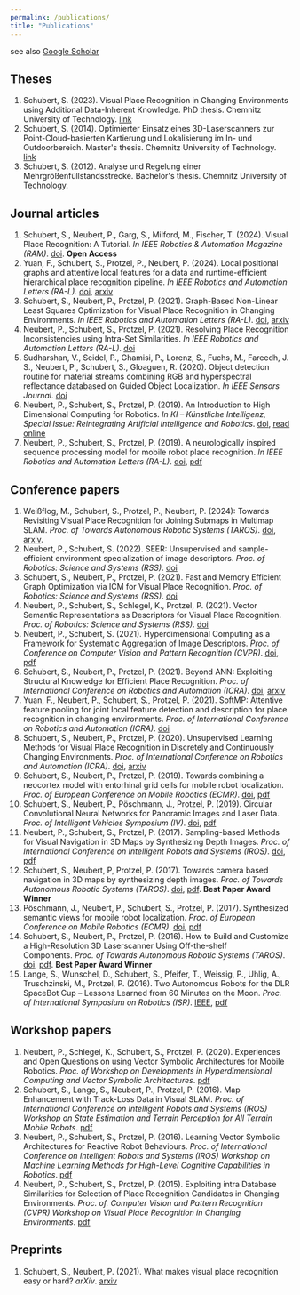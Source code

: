 ```yaml
---
permalink: /publications/
title: "Publications"
---
```


see also [Google Scholar](https://scholar.google.de/citations?user=tOq1IwMAAAAJ&hl)

## Theses
1. Schubert, S. (2023). Visual Place Recognition in Changing Environments using Additional Data-Inherent Knowledge. PhD thesis. Chemnitz University of Technology. [link](https://nbn-resolving.org/urn:nbn:de:bsz:ch1-qucosa2-872740)
2. Schubert, S. (2014). Optimierter Einsatz eines 3D-Laserscanners zur Point-Cloud-basierten Kartierung und Lokalisierung im In- und Outdoorbereich. Master's thesis. Chemnitz University of Technology. [link](https://nbn-resolving.org/urn:nbn:de:bsz:ch1-qucosa-161415)
3. Schubert, S. (2012). Analyse und Regelung einer Mehrgrößenfüllstandsstrecke. Bachelor's thesis. Chemnitz University of Technology.

## Journal articles
1. Schubert, S., Neubert, P., Garg, S., Milford, M., Fischer, T. (2024). Visual Place Recognition: A Tutorial. _In IEEE Robotics & Automation Magazine (RAM)_. [doi](https://dx.doi.org/10.1109/MRA.2023.3310859). **Open Access**
2. Yuan, F., Schubert, S., Protzel, P., Neubert, P. (2024). Local positional graphs and attentive local features for a data and runtime-efficient hierarchical place recognition pipeline. _In IEEE Robotics and Automation Letters (RA-L)_. [doi](https://dx.doi.org/10.1109/LRA.2024.3359552), [arxiv](https://arxiv.org/abs/2403.10283)
3. Schubert, S., Neubert, P., Protzel, P. (2021). Graph-Based Non-Linear Least Squares Optimization for Visual Place Recognition in Changing Environments. _In IEEE Robotics and Automation Letters (RA-L)_. [doi](https://dx.doi.org/10.1109/LRA.2021.3052446), [arxiv](https://arxiv.org/abs/2012.14766)
4. Neubert, P., Schubert, S., Protzel, P. (2021). Resolving Place Recognition Inconsistencies using Intra-Set Similarities. _In IEEE Robotics and Automation Letters (RA-L)_. [doi](https://dx.doi.org/10.1109/LRA.2021.3060729)
5. Sudharshan, V., Seidel, P., Ghamisi, P., Lorenz, S., Fuchs, M., Fareedh, J. S., Neubert, P., Schubert, S., Gloaguen, R. (2020). Object detection routine for material streams combining RGB and hyperspectral reflectance databased on Guided Object Localization. _In IEEE Sensors Journal_. [doi](https://dx.doi.org/10.1109/JSEN.2020.2996757)
6. Neubert, P., Schubert, S., Protzel, P. (2019). An Introduction to High Dimensional Computing for Robotics. _In KI – Künstliche Intelligenz, Special Issue: Reintegrating Artificial Intelligence and Robotics_. [doi](https://dx.doi.org/10.1007/s13218-019-00623-z), [read online](https://rdcu.be/bRpqw)
7. Neubert, P., Schubert, S., Protzel, P. (2019). A neurologically inspired sequence processing model for mobile robot place recognition. _In IEEE Robotics and Automation Letters (RA-L)_. [doi](https://dx.doi.org/10.1109/LRA.2019.2927096), [pdf](https://www.tu-chemnitz.de/etit/proaut/publications/neubert19_RAL.pdf)

## Conference papers
1. Weißflog, M., Schubert, S., Protzel, P., Neubert, P. (2024): Towards Revisiting Visual Place Recognition for Joining Submaps in Multimap SLAM. _Proc. of Towards Autonomous Robotic Systems (TAROS)_. [doi](https://dx.doi.org/10.1007/978-3-031-72059-8_9), [arxiv](https://doi.org/10.48550/arXiv.2407.12408).
2. Neubert, P., Schubert, S. (2022). SEER: Unsupervised and sample-efficient environment specialization of image descriptors. _Proc. of Robotics: Science and Systems (RSS)_. [doi](https://dx.doi.org/10.15607/RSS.2022.XVIII.006)
3. Schubert, S., Neubert, P., Protzel, P. (2021). Fast and Memory Efficient Graph Optimization via ICM for Visual Place Recognition. _Proc. of Robotics: Science and Systems (RSS)_. [doi](https://dx.doi.org/10.15607/RSS.2021.XVII.091)
4. Neubert, P., Schubert, S., Schlegel, K., Protzel, P. (2021). Vector Semantic Representations as Descriptors for Visual Place Recognition. _Proc. of Robotics: Science and Systems (RSS)_. [doi](https://dx.doi.org/10.15607/RSS.2021.XVII.083)
5. Neubert, P., Schubert, S. (2021). Hyperdimensional Computing as a Framework for Systematic Aggregation of Image Descriptors. _Proc. of Conference on Computer Vision and Pattern Recognition (CVPR)_. [doi](https://dx.doi.org/10.1109/CVPR46437.2021.01666), [pdf](https://openaccess.thecvf.com/content/CVPR2021/html/Neubert_Hyperdimensional_Computing_as_a_Framework_for_Systematic_Aggregation_of_Image_CVPR_2021_paper.html)
6. Schubert, S., Neubert, P., Protzel, P. (2021). Beyond ANN: Exploiting Structural Knowledge for Efficient Place Recognition. _Proc. of International Conference on Robotics and Automation (ICRA)_. [doi](https://dx.doi.org/10.1109/ICRA48506.2021.9561006), [arxiv](http://arxiv.org/abs/2103.08366)
7. Yuan, F., Neubert, P., Schubert, S., Protzel, P. (2021). SoftMP: Attentive feature pooling for joint local feature detection and description for place recognition in changing environments. _Proc. of International Conference on Robotics and Automation (ICRA)_. [doi](https://dx.doi.org/10.1109/ICRA48506.2021.9562087)
8. Schubert, S., Neubert, P., Protzel, P. (2020). Unsupervised Learning Methods for Visual Place Recognition in Discretely and Continuously Changing Environments. _Proc. of International Conference on Robotics and Automation (ICRA)_. [doi](https://dx.doi.org/10.1109/ICRA40945.2020.9197044), [arxiv](https://arxiv.org/abs/2001.08960)
9. Schubert, S., Neubert, P., Protzel, P. (2019). Towards combining a neocortex model with entorhinal grid cells for mobile robot localization. _Proc. of European Conference on Mobile Robotics (ECMR)_. [doi](https://dx.doi.org/10.1109/ECMR.2019.8870939), [pdf](https://www.tu-chemnitz.de/etit/proaut/publications/schubert19_ECMR.pdf)
10. Schubert, S., Neubert, P., Pöschmann, J., Protzel, P. (2019). Circular Convolutional Neural Networks for Panoramic Images and Laser Data. _Proc. of Intelligent Vehicles Symposium (IV)_. [doi](https://dx.doi.org/10.1109/IVS.2019.8813862), [pdf](https://www.tu-chemnitz.de/etit/proaut/publications/schubert19_IV.pdf)
11. Neubert, P., Schubert, S., Protzel, P. (2017). Sampling-based Methods for Visual Navigation in 3D Maps by Synthesizing Depth Images. _Proc. of International Conference on Intelligent Robots and Systems (IROS)_. [doi](https://dx.doi.org/10.1109/IROS.2017.8206067), [pdf](https://www.tu-chemnitz.de/etit/proaut/publications/iros2017.pdf)
12. Schubert, S., Neubert, P, Protzel, P. (2017). Towards camera based navigation in 3D maps by synthesizing depth images. _Proc. of Towards Autonomous Robotic Systems (TAROS)_. [doi](https://dx.doi.org/10.1007/978-3-319-64107-2_49), [pdf](https://www.tu-chemnitz.de/etit/proaut/publications/taros17.pdf). **Best Paper Award Winner**
13. Pöschmann, J., Neubert, P., Schubert, S., Protzel, P. (2017). Synthesized semantic views for mobile robot localization. _Proc. of European Conference on Mobile Robotics (ECMR)_. [doi](https://dx.doi.org/10.1109/ECMR.2017.8098662), [pdf](https://www.tu-chemnitz.de/etit/proaut/publications/ecmr2017.pdf)
14. Schubert, S., Neubert, P., Protzel, P. (2016). How to Build and Customize a High-Resolution 3D Laserscanner Using Off-the-shelf Components. _Proc. of Towards Autonomous Robotic Systems (TAROS)_. [doi](https://dx.doi.org/10.1007/978-3-319-40379-3_33), [pdf](https://www.tu-chemnitz.de/etit/proaut/publications/taros16.pdf). **Best Paper Award Winner**
15. Lange, S., Wunschel, D., Schubert, S., Pfeifer, T., Weissig, P., Uhlig, A., Truschzinski, M., Protzel, P. (2016). Two Autonomous Robots for the DLR SpaceBot Cup – Lessons Learned from 60 Minutes on the Moon. _Proc. of International Symposium on Robotics (ISR)_. [IEEE](https://ieeexplore.ieee.org/document/7559170), [pdf](https://www.tu-chemnitz.de/etit/proaut/publications/isr2016.pdf)

## Workshop papers
1. Neubert, P., Schlegel, K., Schubert, S., Protzel, P. (2020). Experiences and Open Questions on using Vector Symbolic Architectures for Mobile Robotics. _Proc. of Workshop on Developments in Hyperdimensional Computing and Vector Symbolic Architectures_. [pdf](https://www.tu-chemnitz.de/etit/proaut/publications/neubert20.pdf)
2. Schubert, S., Lange, S., Neubert, P., Protzel, P. (2016). Map Enhancement with Track-Loss Data in Visual SLAM. _Proc. of International Conference on Intelligent Robots and Systems (IROS) Workshop on State Estimation and Terrain Perception for All Terrain Mobile Robots_. [pdf](https://www.tu-chemnitz.de/etit/proaut/publications/IROS2016_schubert.pdf)
3. Neubert, P., Schubert, S., Protzel, P. (2016). Learning Vector Symbolic Architectures for Reactive Robot Behaviours. _Proc. of International Conference on Intelligent Robots and Systems (IROS) Workshop on Machine Learning Methods for High-Level Cognitive Capabilities in Robotics_. [pdf](https://www.tu-chemnitz.de/etit/proaut/publications/IROS2016_neubert.pdf)
4. Neubert, P., Schubert, S., Protzel, P. (2015). Exploiting intra Database Similarities for Selection of Place Recognition Candidates in Changing Environments. _Proc. of. Computer Vision and Pattern Recognition (CVPR) Workshop on Visual Place Recognition in Changing Environments_. [pdf](https://www.tu-chemnitz.de/etit/proaut/publications/neubert_intra_database_similarities.pdf)

## Preprints
1. Schubert, S., Neubert, P. (2021). What makes visual place recognition easy or hard? _arXiv_. [arxiv](https://dx.doi.org/10.48550/arXiv.2106.12671)
